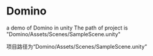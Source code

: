 # Domino
a demo of Domino in unity
The path of project is "Domino/Assets/Scenes/SampleScene.unity"

项目路径为“Domino/Assets/Scenes/SampleScene.unity”
